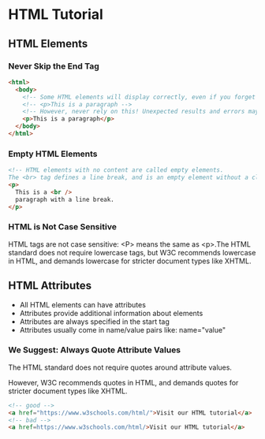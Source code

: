 # HTML Tutorial

## HTML Elements

### Never Skip the End Tag

```html
<html>
  <body>
    <!-- Some HTML elements will display correctly, even if you forget the end tag: -->
    <!-- <p>This is a paragraph -->
    <!-- However, never rely on this! Unexpected results and errors may occur if you forget the end tag! -->
    <p>This is a paragraph</p>
  </body>
</html>
```

### Empty HTML Elements

```html
<!-- HTML elements with no content are called empty elements.
The <br> tag defines a line break, and is an empty element without a closing tag: -->
<p>
  This is a <br />
  paragraph with a line break.
</p>
```

### HTML is Not Case Sensitive

HTML tags are not case sensitive: &lt;P&gt; means the same as &lt;p&gt;.The HTML standard does not require lowercase tags, but W3C recommends lowercase in HTML, and demands lowercase for stricter document types like XHTML.

## HTML Attributes

- All HTML elements can have attributes
- Attributes provide additional information about elements
- Attributes are always specified in the start tag
- Attributes usually come in name/value pairs like: name="value"

### We Suggest: Always Quote Attribute Values

The HTML standard does not require quotes around attribute values.

However, W3C recommends quotes in HTML, and demands quotes for stricter document types like XHTML.

```html
<!-- good -->
<a href="https://www.w3schools.com/html/">Visit our HTML tutorial</a>
<!-- bad -->
<a href=https://www.w3schools.com/html/>Visit our HTML tutorial</a>

```
